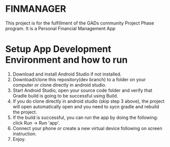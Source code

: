 # FINMANAGER
This project is for the fulfillment of the GADs community Project Phase program. It is a Personal Financial Management App

# Setup App Development Environment and how to run

   1. Download and install Android Studio if not installed.
   2. Download/clone this repository(dev branch) to a folder on your computer or clone directly in android studio.
   3. Start Android Studio, open your source code folder and verify that Gradle build is going to be successful using Build.
   4. If you do clone directly in android studio (skip step 3 above), the project will open automatically open and you need to sycn gradle and rebuild the project.   
   4. If the build is successful, you can run the app by doing the following: click Run -> Run 'app'.
   5. Connect your phone or create a new virtual device following on screen instruction.
   6. Enjoy.
